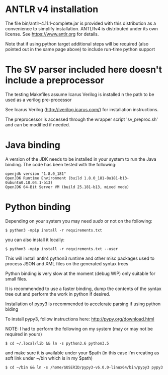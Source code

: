 

# ANTLR v4 installation

The file bin/antlr-4.11.1-complete.jar is provided with this distribution as a convenience to simplify installation. ANTLRv4 is distributed under its own license. See https://www.antlr.org for details.

Note that if using python target additional steps will be
required (also pointed out in the same page above) to include
run-time python support

# The SV parser included here doesn't include a preprocessor

The testing Makefiles assume Icarus Verilog is installed n the path to be used as a verilog pre-processor

See Icarus Verilog (http://iverilog.icarus.com/) for installation instructions.

The preprocessor is accessed through the wrapper script 'sv_preproc.sh' and can be modified if needed.


# Java binding

A version of the JDK needs to be installed in your system to run
the Java binding. The code has been tested with the following:

    openjdk version "1.8.0_181"
    OpenJDK Runtime Environment (build 1.8.0_181-8u181-b13-0ubuntu0.18.04.1-b13)
    OpenJDK 64-Bit Server VM (build 25.181-b13, mixed mode)


# Python binding

Depending on your system you may need *sudo* or not on the following:

    $ python3 -mpip install -r requirements.txt
    
you can also install it locally: 
 
    $ python3 -mpip install -r requirements.txt --user
 

This will install antlr4 python3 runtime and other misc packages
used to process JSON and XML files on the generated syntax trees

Python binding is very slow at the moment (debug WIP) only suitable for
small files.

It is recommended to use a faster binding, dump the contents of the 
syntax tree out and perform the work in python if desired.

Installation of pypy3 is recommended to accelerate parsing if using python biding

To install pypy3, follow instructions here: http://pypy.org/download.html

NOTE: I had to perform the following on my system (may or may not be required in yours)

    $ cd ~/.local/lib && ln -s python3.6 python3.5
    
and make sure it is available under your $path (in this case I'm creating as soft link under ~/bin which is in my $path)

    $ cd ~/bin && ln -s /home/$USERID/pypy3-v6.0.0-linux64/bin/pypy3 pypy3

